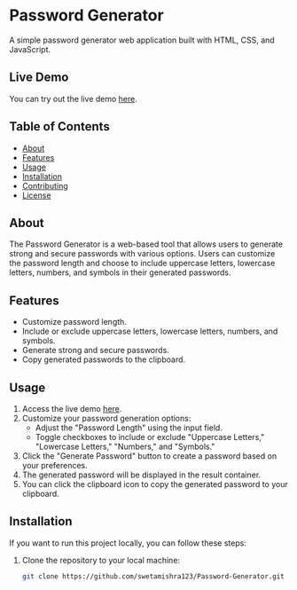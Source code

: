 # Password Generator

A simple password generator web application built with HTML, CSS, and JavaScript.


## Live Demo

You can try out the live demo [here](https://password-generator-ivory-six.vercel.app/).

## Table of Contents

- [About](#about)
- [Features](#features)
- [Usage](#usage)
- [Installation](#installation)
- [Contributing](#contributing)
- [License](#license)

## About

The Password Generator is a web-based tool that allows users to generate strong and secure passwords with various options. Users can customize the password length and choose to include uppercase letters, lowercase letters, numbers, and symbols in their generated passwords.

## Features

- Customize password length.
- Include or exclude uppercase letters, lowercase letters, numbers, and symbols.
- Generate strong and secure passwords.
- Copy generated passwords to the clipboard.

## Usage

1. Access the live demo [here](https://password-generator-ivory-six.vercel.app/).
2. Customize your password generation options:
   - Adjust the "Password Length" using the input field.
   - Toggle checkboxes to include or exclude "Uppercase Letters," "Lowercase Letters," "Numbers," and "Symbols."
3. Click the "Generate Password" button to create a password based on your preferences.
4. The generated password will be displayed in the result container.
5. You can click the clipboard icon to copy the generated password to your clipboard.

## Installation

If you want to run this project locally, you can follow these steps:

1. Clone the repository to your local machine:

   ```bash
   git clone https://github.com/swetamishra123/Password-Generator.git
